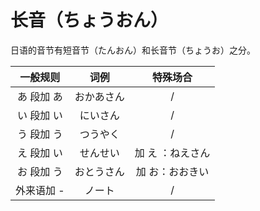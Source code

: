 # 长音（ちょうおん）

日语的音节有短音节（たんおん）和长音节（ちょうお）之分。



|  一般规则   |    词例    |     特殊场合     |
| :---------: | :--------: | :--------------: |
| あ 段加 あ  | おかあさん |        /         |
| い 段加 い  |  にいさん  |        /         |
| う 段加 う  |  つうやく  |        /         |
| え 段加  い |  せんせい  | 加 え ：ねえさん |
| お 段加 う  | おとうさん | 加 お：おおきい  |
| 外来语加 -  |   ノート   |        /         |





